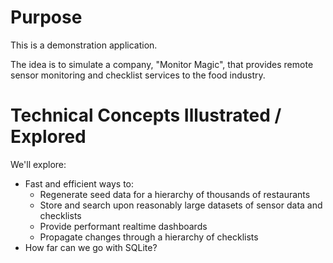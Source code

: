 # Purpose

This is a demonstration application.

The idea is to simulate a company, "Monitor Magic", that
provides remote sensor monitoring and checklist services
to the food industry.

# Technical Concepts Illustrated / Explored

We'll explore:

- Fast and efficient ways to:
  - Regenerate seed data for a hierarchy of thousands of restaurants
  - Store and search upon reasonably large datasets of sensor data and checklists
  - Provide performant realtime dashboards
  - Propagate changes through a hierarchy of checklists
- How far can we go with SQLite?



